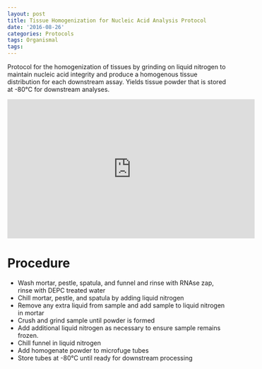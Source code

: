 ```yaml
---
layout: post
title: Tissue Homogenization for Nucleic Acid Analysis Protocol
date: '2016-08-26'
categories: Protocols
tags: Organismal
tags: 
---
```


Protocol for the homogenization of tissues by grinding on liquid nitrogen to maintain nucleic acid integrity and produce a homogenous tissue distribution for each downstream assay.
Yields tissue powder that is stored at -80°C for downstream analyses.

<iframe width="560" height="315" src="https://www.youtube.com/embed/-t25yQTSpwI" frameborder="0" allowfullscreen></iframe>

# Procedure
* Wash mortar, pestle, spatula, and funnel and rinse with RNAse zap, rinse with DEPC treated water
* Chill mortar, pestle, and spatula by adding liquid nitrogen
* Remove any extra liquid from sample and add sample to liquid nitrogen in mortar 
* Crush and grind sample until powder is formed
* Add additional liquid nitrogen as necessary to ensure sample remains frozen. 
* Chill funnel in liquid nitrogen
* Add homogenate powder to microfuge tubes
* Store tubes at -80°C until ready for downstream processing
